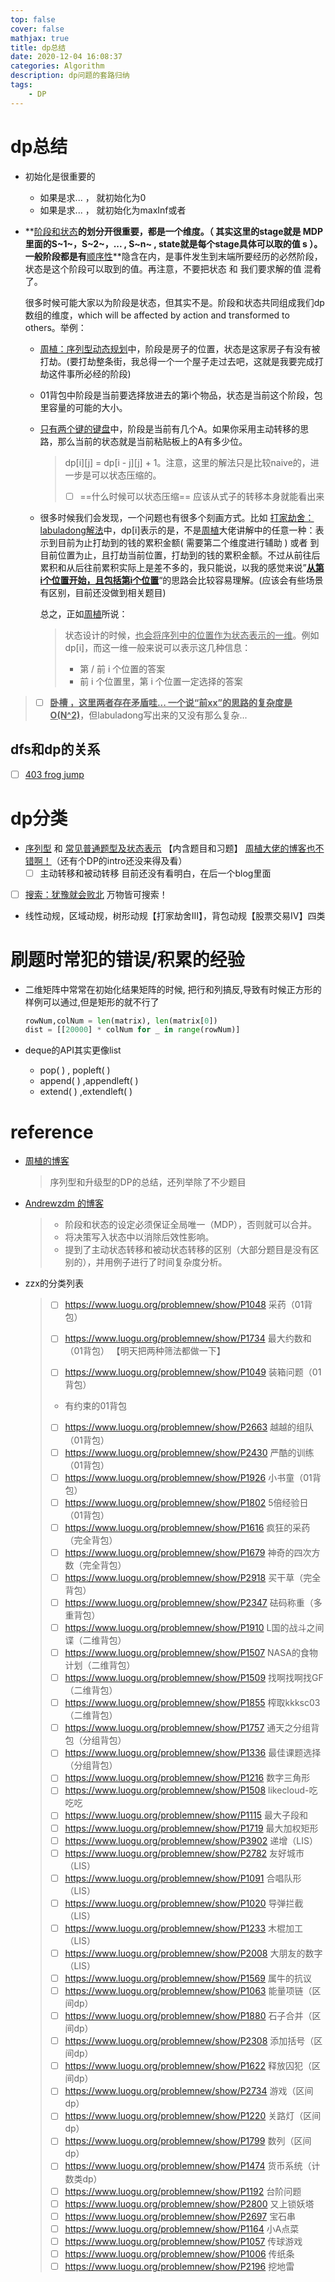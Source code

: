 ```yaml
---
top: false
cover: false
mathjax: true
title: dp总结
date: 2020-12-04 16:08:37
categories: Algorithm
description: dp问题的套路归纳
tags:
	- DP
---
```

# dp总结

* 初始化是很重要的

  * 如果是求...  ，  就初始化为0
  * 如果是求... ， 就初始化为maxInf或者

* **<u>阶段和状态</u>**的划分开很重要，都是一个维度。（ 其实这里的stage就是 MDP里面的S~1~，S~2~，... , S~n~ , state就是每个stage具体可以取的值 s ）。一般阶段都是有**<u>顺序性</u>**隐含在内，是事件发生到末端所要经历的必然阶段，状态是这个阶段可以取到的值。再注意，不要把状态 和 我们要求解的值 混肴了。

  很多时候可能大家以为阶段是状态，但其实不是。阶段和状态共同组成我们dp数组的维度，which will be affected by action and transformed to others。举例：

  * [周植：序列型动态规划](https://leetcode-cn.com/circle/article/kQfS5s/)中，阶段是房子的位置，状态是这家房子有没有被打劫。(要打劫整条街，我总得一个一个屋子走过去吧，这就是我要完成打劫这件事所必经的阶段)

  * 01背包中阶段是当前要选择放进去的第i个物品，状态是当前这个阶段，包里容量的可能的大小。

  * [只有两个键的键盘](https://leetcode-cn.com/problems/2-keys-keyboard/solution/dong-tai-gui-hua-xiang-xi-fen-xi-jie-shi-wei-shi-y/)中，阶段是当前有几个A。如果你采用主动转移的思路，那么当前的状态就是当前粘贴板上的A有多少位。

    > dp\[i][j] = dp\[i - j][j] + 1。注意，这里的解法只是比较naive的，进一步是可以状态压缩的。
    >
    > * [ ] ==什么时候可以状态压缩==  应该从式子的转移本身就能看出来

  * 很多时候我们会发现，一个问题也有很多个刻画方式。比如 [打家劫舍：labuladong解法](https://leetcode-cn.com/problems/house-robber-ii/solution/tong-yong-si-lu-tuan-mie-da-jia-jie-she-wen-ti-by-/)中，dp[i]表示的是，不是[周植](https://leetcode-cn.com/circle/article/kQfS5s/)大佬讲解中的任意一种：表示到目前为止打劫到的钱的累积金额( 需要第二个维度进行辅助 ) 或者 到目前位置为止，且打劫当前位置，打劫到的钱的累积金额。不过从前往后累积和从后往前累积实际上是差不多的，我只能说，以我的感觉来说”<u>**从第i个位置开始，且包括第i个位置**</u>“的思路会比较容易理解。(应该会有些场景有区别，目前还没做到相关题目)

    总之，正如[周植](https://leetcode-cn.com/circle/article/kQfS5s/)所说：

    > 状态设计的时候，<u>也会将序列中的位置作为状态表示的一维</u>。例如 dp[i]，而这一维一般来说可以表示这几种信息：
    > * 第 / 前 i 个位置的答案
    > * 前 i 个位置里，第 i 个位置一定选择的答案



> * [ ] **<u>卧槽  ，这里两者存在矛盾哇... 一个说“前xx”的思路的复杂度是O(N^2)</u>**，但labuladong写出来的又没有那么复杂...



## dfs和dp的关系

* [ ] [403 frog jump](https://leetcode.com/problems/frog-jump/submissions/)



# dp分类

* [序列型](https://leetcode-cn.com/circle/article/kQfS5s/) 和 [常见普通题型及状态表示](https://leetcode-cn.com/circle/article/VFZEXA/)  【内含题目和习题】  [周植大佬的博客也不错啊！](https://wnjxyk.tech/117.html)（还有个DP的intro还没来得及看）
  * [ ] 主动转移和被动转移 目前还没有看明白，在后一个blog里面

* [ ] [搜索：犹豫就会败北](https://www.bilibili.com/video/BV1Y7411N7Bn)  万物皆可搜索！

* 线性动规，区域动规，树形动规【打家劫舍Ⅲ】，背包动规【股票交易Ⅳ】四类





# 刷题时常犯的错误/积累的经验

* 二维矩阵中常常在初始化结果矩阵的时候, 把行和列搞反,导致有时候正方形的样例可以通过,但是矩形的就不行了

    ```python
    rowNum,colNum = len(matrix), len(matrix[0])
    dist = [[20000] * colNum for _ in range(rowNum)]
    ```

* deque的API其实更像list
  * pop( ) , popleft( ) 
  * append( ) ,appendleft( )
  * extend( ) ,extendleft( )



# reference

* [周植的博客]()

  > 序列型和升级型的DP的总结，还列举除了不少题目

* [Andrewzdm 的博客](https://www.luogu.com.cn/blog/0408Dodgemin/dp-conceptions)

  > * 阶段和状态的设定必须保证全局唯一（MDP），否则就可以合并。
  > * 将决策写入状态中以消除后效性影响。
  > * 提到了主动状态转移和被动状态转移的区别（大部分题目是没有区别的），并用例子进行了时间复杂度分析。

* zzx的分类列表

  > * [ ] https://www.luogu.org/problemnew/show/P1048 采药（01背包）
  >
  > * [ ] https://www.luogu.org/problemnew/show/P1734 最大约数和（01背包） 【明天把两种筛法都做一下】
  > * [ ] https://www.luogu.org/problemnew/show/P1049 装箱问题（01背包）
  > * 有约束的01背包
  > * [ ] https://www.luogu.org/problemnew/show/P2663 越越的组队（01背包）
  > * [ ] https://www.luogu.org/problemnew/show/P2430 严酷的训练（01背包）
  > * [ ] https://www.luogu.org/problemnew/show/P1926 小书童（01背包）
  > * [ ] https://www.luogu.org/problemnew/show/P1802 5倍经验日（01背包）
  > * [ ] https://www.luogu.org/problemnew/show/P1616 疯狂的采药（完全背包）
  > * [ ] https://www.luogu.org/problemnew/show/P1679 神奇的四次方数（完全背包）
  > * [ ] https://www.luogu.org/problemnew/show/P2918 买干草（完全背包）
  > * [ ] https://www.luogu.org/problemnew/show/P2347 砝码称重（多重背包）
  > * [ ] https://www.luogu.org/problemnew/show/P1910 L国的战斗之间谍（二维背包）
  > * [ ] https://www.luogu.org/problemnew/show/P1507 NASA的食物计划（二维背包）
  > * [ ] https://www.luogu.org/problemnew/show/P1509 找啊找啊找GF（二维背包）
  > * [ ] https://www.luogu.org/problemnew/show/P1855 榨取kkksc03（二维背包）
  > * [ ] https://www.luogu.org/problemnew/show/P1757 通天之分组背包（分组背包）
  > * [ ] https://www.luogu.org/problemnew/show/P1336 最佳课题选择（分组背包）
  > * [ ] https://www.luogu.org/problemnew/show/P1216 数字三角形
  > * [ ] https://www.luogu.org/problemnew/show/P1508 likecloud-吃吃吃
  > * [ ] https://www.luogu.org/problemnew/show/P1115 最大子段和
  > * [ ] https://www.luogu.org/problemnew/show/P1719 最大加权矩形
  > * [ ] https://www.luogu.org/problemnew/show/P3902 递增（LIS）
  > * [ ] https://www.luogu.org/problemnew/show/P2782 友好城市（LIS）
  > * [ ] https://www.luogu.org/problemnew/show/P1091 合唱队形（LIS）
  > * [ ] https://www.luogu.org/problemnew/show/P1020 导弹拦截（LIS）
  > * [ ] https://www.luogu.org/problemnew/show/P1233 木棍加工（LIS）
  > * [ ] https://www.luogu.org/problemnew/show/P2008 大朋友的数字（LIS）
  > * [ ] https://www.luogu.org/problemnew/show/P1569 属牛的抗议
  > * [ ] https://www.luogu.org/problemnew/show/P1063 能量项链（区间dp）
  > * [ ] https://www.luogu.org/problemnew/show/P1880 石子合并（区间dp）
  > * [ ] https://www.luogu.org/problemnew/show/P2308 添加括号（区间dp）
  > * [ ] https://www.luogu.org/problemnew/show/P1622 释放囚犯（区间dp）
  > * [ ] https://www.luogu.org/problemnew/show/P2734 游戏（区间dp）
  > * [ ] https://www.luogu.org/problemnew/show/P1220 关路灯（区间dp）
  > * [ ] https://www.luogu.org/problemnew/show/P1799 数列（区间dp）
  > * [ ] https://www.luogu.org/problemnew/show/P1474 货币系统（计数类dp）
  > * [ ] https://www.luogu.org/problemnew/show/P1192 台阶问题
  > * [ ] https://www.luogu.org/problemnew/show/P2800 又上锁妖塔
  > * [ ] https://www.luogu.org/problemnew/show/P2697 宝石串
  > * [ ] https://www.luogu.org/problemnew/show/P1164 小A点菜
  > * [ ] https://www.luogu.org/problemnew/show/P1057 传球游戏
  > * [ ] https://www.luogu.org/problemnew/show/P1006 传纸条
  > * [ ] https://www.luogu.org/problemnew/show/P2196 挖地雷
  >
